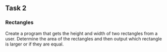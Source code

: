 ## Task 2 ##
### Rectangles ###
Create a program that gets the height and width of two rectangles from a user. Determine the area of the rectangles and then output which rectangle is larger or if they are equal.
